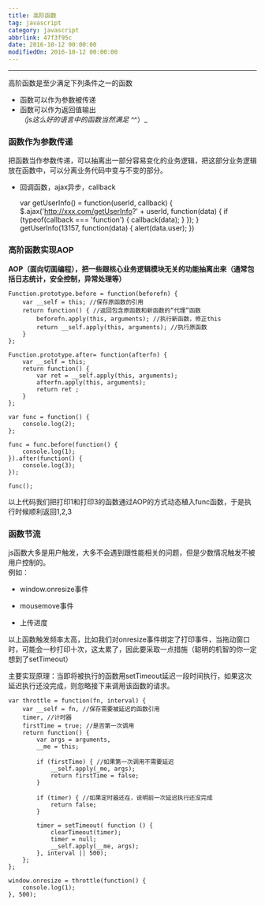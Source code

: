 ```yaml
---
title: 高阶函数
tag: javascript
category: javascript
abbrlink: 47f3f95c
date: 2016-10-12 00:00:00
modifiedOn: 2016-10-12 00:00:00
---
```


* * *

高阶函数是至少满足下列条件之一的函数
  * 函数可以作为参数被传递
  * 函数可以作为返回值输出  
_（js这么好的语言中的函数当然满足 ^_^）_

### 函数作为参数传递

把函数当作参数传递，可以抽离出一部分容易变化的业务逻辑，把这部分业务逻辑放在函数中，可以分离业务代码中变与不变的部分。

  * 回调函数，ajax异步，callback
    
    
    var getUserInfo() = function(userId, callback) {
        $.ajax('http://xxx.com/getUserInfo?' + userId, function(data) {
            if (typeof(callback === 'function') {
                callback(data);
            }
        });
    }
    getUserInfo(13157, function(data) {
        alert(data.user);
    })

### 高阶函数实现AOP

**AOP（面向切面编程），把一些跟核心业务逻辑模块无关的功能抽离出来（通常包括日志统计，安全控制，异常处理等）**

    
    
    Function.prototype.before = function(beforefn) {
        var __self = this; //保存原函数的引用
        return function() { //返回包含原函数和新函数的“代理”函数
            beforefn.apply(this, arguments); //执行新函数，修正this
            return __self.apply(this, arguments); //执行原函数
        }
    };
    
    Function.prototype.after= function(afterfn) {
        var __self = this; 
        return function() { 
            var ret = __self.apply(this, arguments);
            afterfn.apply(this, arguments); 
            return ret ;
        }
    };
    
    var func = function() {
        console.log(2);
    };
    
    func = func.before(function() {
        console.log(1);
    }).after(function() {
        console.log(3);
    });
    
    func();

以上代码我们把打印1和打印3的函数通过AOP的方式动态植入func函数，于是执行时候顺利返回1,2,3

### 函数节流

js函数大多是用户触发，大多不会遇到跟性能相关的问题，但是少数情况触发不被用户控制的。  
例如：

  * window.onresize事件

  * mousemove事件

  * 上传进度

以上函数触发频率太高，比如我们对onresize事件绑定了打印事件，当拖动窗口时，可能会一秒打印十次，这太累了，因此要采取一点措施（聪明的机智的你一定想到了setTimeout）

主要实现原理：当即将被执行的函数用setTimeout延迟一段时间执行，如果这次延迟执行还没完成，则忽略接下来调用该函数的请求。

    
    
    var throttle = function(fn, interval) {
        var __self = fn, //保存需要被延迟的函数引用
        timer, //计时器
        firstTime = true; //是否第一次调用
        return function() {
            var args = arguments,
            __me = this;
        
            if (firstTime) { //如果第一次调用不需要延迟
                __self.apply(_me, args);
                return firstTime = false;
            }
            
            if (timer) { //如果定时器还在，说明前一次延迟执行还没完成
                return false;
            }
    
            timer = setTimeout( function () {
                clearTimeout(timer);
                timer = null;
                __self.apply(__me, args);
            }, interval || 500);
        };
    };
    
    window.onresize = throttle(function() {
        console.log(1);
    }, 500);

